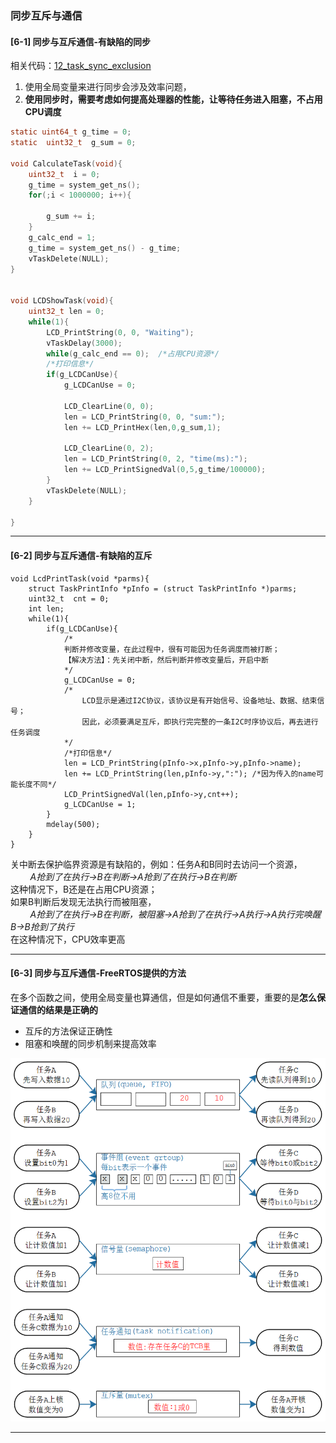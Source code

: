 ### 同步互斥与通信 
#### [6-1] 同步与互斥通信-有缺陷的同步
相关代码：[12_task_sync_exclusion](../MDK5/12_task_sync_exclusion/Core/Src/freertos.c)
1. 使用全局变量来进行同步会涉及效率问题，
2. **使用同步时，需要考虑如何提高处理器的性能，让等待任务进入阻塞，不占用CPU调度**
``` C
static uint64_t g_time = 0;
static 	uint32_t  g_sum = 0;

void CalculateTask(void){
	uint32_t  i = 0;
	g_time = system_get_ns();
	for(;i < 1000000; i++){
		
		g_sum += i;	
	}
	g_calc_end = 1;
	g_time = system_get_ns() - g_time;
	vTaskDelete(NULL);
}


void LCDShowTask(void){
	uint32_t len = 0;
	while(1){
		LCD_PrintString(0, 0, "Waiting");
		vTaskDelay(3000);
		while(g_calc_end == 0);	 /*占用CPU资源*/
		/*打印信息*/
		if(g_LCDCanUse){
			g_LCDCanUse = 0;
			
			LCD_ClearLine(0, 0);
			len = LCD_PrintString(0, 0, "sum:");
			len += LCD_PrintHex(len,0,g_sum,1);
		
			LCD_ClearLine(0, 2);
			len = LCD_PrintString(0, 2, "time(ms):");
			len += LCD_PrintSignedVal(0,5,g_time/100000);
		}
		vTaskDelete(NULL);
	}
	
}
```


--- 


#### [6-2] 同步与互斥通信-有缺陷的互斥    

``` CC
void LcdPrintTask(void *parms){
	struct TaskPrintInfo *pInfo = (struct TaskPrintInfo *)parms;
	uint32_t  cnt = 0;
	int len; 
	while(1){
		if(g_LCDCanUse){
            /*
            判断并修改变量，在此过程中，很有可能因为任务调度而被打断；
            【解决方法】：先关闭中断，然后判断并修改变量后，开启中断
            */
			g_LCDCanUse = 0;
            /*
                LCD显示是通过I2C协议，该协议是有开始信号、设备地址、数据、结束信号；
                因此，必须要满足互斥，即执行完完整的一条I2C时序协议后，再去进行任务调度
            */
			/*打印信息*/
			len = LCD_PrintString(pInfo->x,pInfo->y,pInfo->name);
			len += LCD_PrintString(len,pInfo->y,":"); /*因为传入的name可能长度不同*/
			LCD_PrintSignedVal(len,pInfo->y,cnt++);
			g_LCDCanUse = 1;
		}
		mdelay(500);
	}
}

```
关中断去保护临界资源是有缺陷的，例如：任务A和B同时去访问一个资源，  
&nbsp;&nbsp;&nbsp;&nbsp;&nbsp;&nbsp;&nbsp;&nbsp;*A抢到了在执行->B在判断->A抢到了在执行->B在判断*  
这种情况下，B还是在占用CPU资源；  
如果B判断后发现无法执行而被阻塞，  
&nbsp;&nbsp;&nbsp;&nbsp;&nbsp;&nbsp;&nbsp;&nbsp;*A抢到了在执行->B在判断，被阻塞->A抢到了在执行->A执行->A执行完唤醒B->B抢到了执行*  
在这种情况下，CPU效率更高




--- 

#### [6-3] 同步与互斥通信-FreeRTOS提供的方法 
在多个函数之间，使用全局变量也算通信，但是如何通信不重要，重要的是**怎么保证通信的结果是正确的**  
- 互斥的方法保证正确性
- 阻塞和唤醒的同步机制来提高效率  

![freertos提供的方法](./fig/13_compare_sync_objects.png)

---